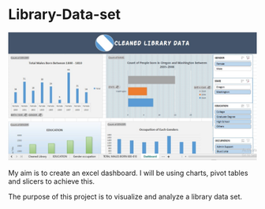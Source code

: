 # Library-Data-set
![Library Dataset Dashboard](https://github.com/Faithie16/Library-Data-set/blob/main/Imgs/Finished%20dashboard.jpg)

My aim is to create an excel dashboard. I will be using charts, pivot tables and slicers to achieve this.

The purpose of this project is to visualize and analyze a library data set.
